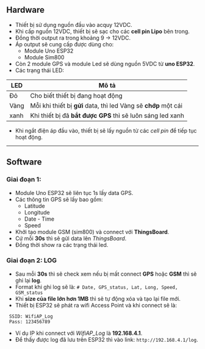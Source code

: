 ## Hardware
- Thiết bị sử dụng nguồn đầu vào acquy 12VDC.
- Khi cấp nguồn 12VDC, thiết bị sẽ sạc cho các **cell pin Lipo** bên trong.
- Đồng thời output ra trong khoảng 9 -> 12VDC.
- Áp output sẽ cung cấp được dùng cho:
	+ Module Uno ESP32
	+ Module Sim800
- Còn 2 module GPS và module Led sẽ dùng nguồn 5VDC từ **uno ESP32**.
- Các trạng thái LED:

LED	|	Mô tả		|
--------|-----------------------|
Đỏ	| Cho biết thiết bị đang hoạt động |
Vàng	| Mỗi khi thiết bị **gửi** data, thì led Vàng sẽ **chớp** một cái |
xanh	| Khi thiết bị đã **bắt được GPS** thì sẽ luôn sáng led xanh | 

- Khi ngắt điện áp đầu vào, thiết bị sẽ lấy nguồn từ các *cell pin* để tiếp tục hoạt động.

------------------------------------------------------------------------------------------------
## Software
### Giai đoạn 1: 
- Module Uno ESP32 sẽ liên tục 1s lấy data GPS.
- Các thông tin GPS sẽ lấy bao gồm:
	+ Latitude 
	+ Longitude
	+ Date - Time
	+ Speed
- Khởi tạo module GSM (sim800) và connect với **ThingsBoard**.
- Cứ mỗi **30s** thì sẽ gửi data lên *ThingsBoard*.
- Đồng thời show ra các trạng thái led.
### Giai đoạn 2: LOG
- Sau mỗi **30s** thì sẽ check xem nếu bị mất connect **GPS** hoặc **GSM** thì sẽ ghi lại **log**.
- Format khi ghi log sẽ là: `# Date, GPS_status, Lat, Long, Speed, GSM_status`
- Khi **size của file lớn hơn 1MB** thì sẽ tự động xóa và tạo lại file mới.
- Thiết bị ESP32 sẽ phát ra wifi Access Point và khi connect sẽ là: 
```
 SSID: WifiAP_Log
 Pass: 123456789
```
- Ví dụ IP khi connect với *WifiAP_Log* là **192.168.4.1**. 
- Để thấy được log đã lưu trên ESP32 thì vào link: `http://192.168.4.1/log`.
